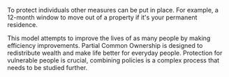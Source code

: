 To protect individuals other measures can be put in place. For example, a 12-month window to move out of a property if it's your permanent residence.

This model attempts to improve the lives of as many people by making efficiency improvements. Partial Common Ownership is designed to redistribute wealth and make life better for everyday people. Protection for vulnerable people is crucial, combining policies is a complex process that needs to be studied further.
